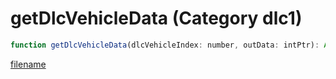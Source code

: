 # getDlcVehicleData (Category dlc1)

```js
function getDlcVehicleData(dlcVehicleIndex: number, outData: intPtr): Array
```

[filename](getDlcVehicleData_m.md ':include')